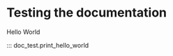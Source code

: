 # Testing the documentation

Hello World

::: doc_test.print_hello_world
<!-- ::: doc_test._hello_world_printer.print_hello_world -->